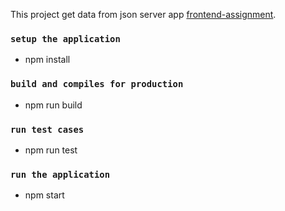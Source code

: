  This project get data from json server app [frontend-assignment](https://github.com/ramy-medhat/frontend-assignment).

  ### `setup the application`
- npm install

### `build and compiles for production`
- npm run build

### `run test cases`
- npm run test

### `run the application`
- npm start

